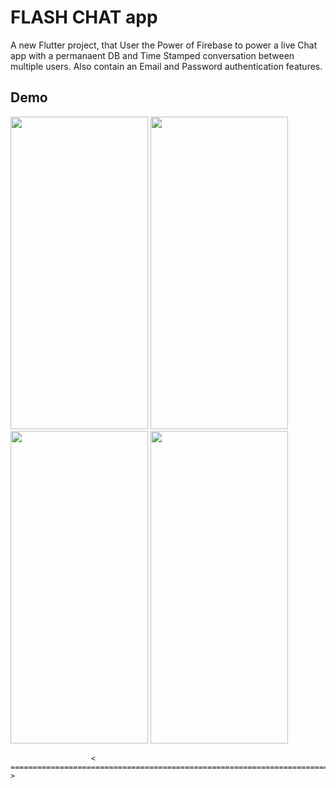 # FLASH CHAT app

A new Flutter project,  that User the Power of Firebase to power a live Chat app with a permanaent DB and Time Stamped conversation between multiple users. Also contain an Email and Password authentication features.

##  Demo


<img src="https://user-images.githubusercontent.com/84500378/182341209-566e8d12-fa5e-4560-b858-2da1a8fd2984.jpg" width="220" height="500">
<img src="https://user-images.githubusercontent.com/84500378/182341213-3a66c0ce-a0ba-45e1-873a-ab28895e0f48.jpg" width="220" height="500">
<img src="https://user-images.githubusercontent.com/84500378/182341201-aaeb47d9-6e65-4078-8334-eefea6c7dc40.jpg" width="220" height="500">
<img src="https://user-images.githubusercontent.com/84500378/182341133-8477e72b-8c8f-43be-8fd5-ba2efada6655.jpg" width="220" height="500">




                      <  ========================================================================  >
